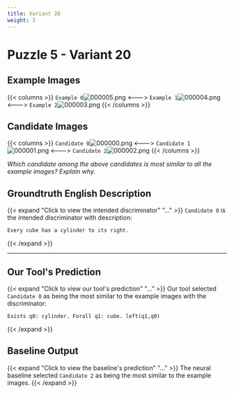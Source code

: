 ```yaml
---
title: Variant 20
weight: 3
---
```


# Puzzle 5 - Variant 20

## Example Images
{{< columns >}}
`Example 0`![000005.png](/clevr-variants/shield/fovariant-20/render/images/CLEVR_val_000005.png)
<--->
`Example 1`![000004.png](/clevr-variants/shield/fovariant-20/render/images/CLEVR_val_000004.png)
<--->
`Example 2`![000003.png](/clevr-variants/shield/fovariant-20/render/images/CLEVR_val_000003.png)
{{< /columns >}}

## Candidate Images
{{< columns >}}
`Candidate 0`![000000.png](/clevr-variants/shield/fovariant-20/render/images/CLEVR_val_000000.png)
<--->
`Candidate 1`![000001.png](/clevr-variants/shield/fovariant-20/render/images/CLEVR_val_000001.png)
<--->
`Candidate 2`![000002.png](/clevr-variants/shield/fovariant-20/render/images/CLEVR_val_000002.png)
{{< /columns >}}

*Which candidate among the above candidates is most similar to all the example images? Explain why.*

## Groundtruth English Description

{{< expand "Click to view the intended discriminator" "..." >}}
`Candidate 0` is the intended discriminator with description:
```plaintext 
Every cube has a cylinder to its right.
```
{{< /expand >}}

---



## Our Tool's Prediction

{{< expand "Click to view our tool's prediction" "..." >}}
Our tool selected `Candidate 0` as being the most similar to the example images with the discriminator:
```plaintext
Exists q0: cylinder. Forall q1: cube. left(q1,q0)
```
{{< /expand >}}



## Baseline Output

{{< expand "Click to view the baseline's prediction" "..." >}}
The neural baseline selected `Candidate 2` as being the most similar to the example images.
{{< /expand >}}

